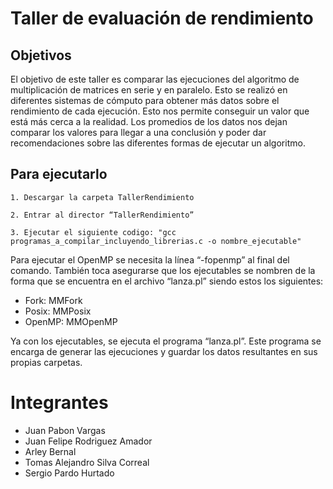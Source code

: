 # Taller de evaluación de rendimiento


## Objetivos

El objetivo de este taller es comparar las ejecuciones del algoritmo de multiplicación de matrices en serie y en paralelo. Esto se realizó en diferentes sistemas de cómputo para obtener más datos sobre el rendimiento de cada ejecución. Esto nos permite conseguir un valor que está más cerca a la realidad. Los promedios de los datos nos dejan comparar los valores para llegar a una conclusión y poder dar recomendaciones sobre las diferentes formas de ejecutar un algoritmo.

## Para ejecutarlo 

    1. Descargar la carpeta TallerRendimiento

    2. Entrar al director “TallerRendimiento”

    3. Ejecutar el siguiente codigo: "gcc programas_a_compilar_incluyendo_librerias.c -o nombre_ejecutable"

Para ejecutar el OpenMP se necesita la línea “-fopenmp” al final del comando. También toca asegurarse que los ejecutables se nombren de la forma que se encuentra en el archivo “lanza.pl” siendo estos los siguientes:

- Fork: MMFork
- Posix: MMPosix
- OpenMP: MMOpenMP

Ya con los ejecutables, se ejecuta el programa “lanza.pl”. Este programa se encarga de generar las ejecuciones y guardar los datos resultantes en sus propias carpetas.


# Integrantes 
- Juan Pabon Vargas 
- Juan Felipe Rodriguez Amador 
- Arley Bernal 
- Tomas Alejandro Silva Correal
- Sergio Pardo Hurtado

